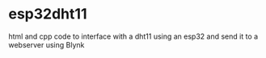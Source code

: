 # esp32dht11
html and cpp code to interface with a dht11 using an esp32 and send it to a webserver using Blynk
